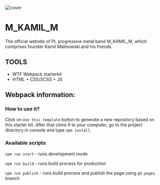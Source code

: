 ![cover](https://kamilmalinowski.github.io/M_KAMIL_M/album_og.jpg)

# M_KAMIL_M

The official website of PL progressive metal band M_KAMIL_M, which comprises founder Kamil Malinowski and his friends.

## TOOLS

+ WTF Webpack starterkit
+ HTML + CSS/SCSS + JS

## Webpack information:

### How to use it?

Click on `Use this template` button to generate a new repository based on this starter kit. After that clone it to your computer, go to the project directory in console and type `npm install`.

### Available scripts

`npm run start` - runs development mode

`npm run build` - runs build process for production

`npm run publish` - runs build process and publish the page using `gh-pages` branch

